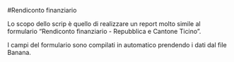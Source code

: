 #Rendiconto finanziario

Lo scopo dello scrip è quello di realizzare un report molto simile al formulario “Rendiconto finanziario - Repubblica e Cantone Ticino”.

I campi del formulario sono compilati in automatico prendendo i dati dal file Banana.
